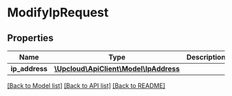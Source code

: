 # ModifyIpRequest

## Properties
Name | Type | Description | Notes
------------ | ------------- | ------------- | -------------
**ip_address** | [**\Upcloud\ApiClient\Model\IpAddress**](IpAddress.md) |  | [optional] 

[[Back to Model list]](../../README.md#documentation-of-the-models) [[Back to API list]](../../README.md#documentation) [[Back to README]](../../README.md)


